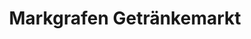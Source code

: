 ---
title: "Markgrafen Getränkemarkt"
url: /seiffen-erzgeb/markgrafen-getraenkemarkt/
shop: Getränke
---
